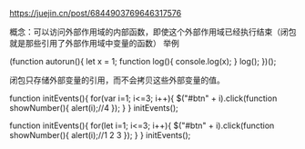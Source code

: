 https://juejin.cn/post/6844903769646317576

概念：可以访问外部作用域的内部函数，即使这个外部作用域已经执行结束（闭包就是那些引用了外部作用域中变量的函数）
举例

(function autorun(){
    let x = 1;
    function log(){ 
       console.log(x); 
    }
    log();
})();

闭包只存储外部变量的引用，而不会拷贝这些外部变量的值。

function initEvents(){
  for(var i=1; i<=3; i++){
    $("#btn" + i).click(function showNumber(){
      alert(i);//4
    });
  }
}
initEvents();


function initEvents(){
  for(let i=1; i<=3; i++){
    $("#btn" + i).click(function showNumber(){
      alert(i);//1 2 3
    });
  }
}
initEvents();

